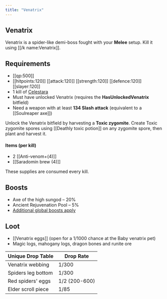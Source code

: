```yaml
---
title: "Venatrix"
---
```


## Venatrix

Venatrix is a spider-like demi-boss fought with your **Melee** setup. Kill it using [[/k name\:Venatrix]].

## Requirements

- [[qp:500]]
- [[hitpoints:120]] [[attack:120]] [[strength:120]] [[defence:120]] [[slayer:120]]
- 1 kill of [Celestara](celestara.md)
- Must have unlocked Venatrix (requires the **HasUnlockedVenatrix** bitfield)
- Need a weapon with at least **134 Slash attack** (equivalent to a [[Soulreaper axe]])

Unlock the Venatrix bitfield by harvesting a **Toxic zygomite**. Create Toxic zygomite spores using [[Deathly toxic potion]] on any zygomite spore, then plant and harvest it.

#### Items (per kill)

- 2 [[Anti-venom+(4)]]
- [[Saradomin brew (4)]]

These supplies are consumed every kill.

## Boosts

- Axe of the high sungod – 20%
- Ancient Rejuvenation Pool – 5%
- [Additional global boosts apply](../../skills/combat-skills.md#boosts)

## Loot

- [[Venatrix eggs]] (open for a 1/1000 chance at the Baby venatrix pet)
- Magic logs, mahogany logs, dragon bones and runite ore

| **Unique Drop Table** | **Drop Rate** |
| --------------------- | ------------- |
| Venatrix webbing      | 1/300         |
| Spiders leg bottom    | 1/300         |
| Red spiders' eggs     | 1/2 (200-600) |
| Elder scroll piece    | 1/85          |
